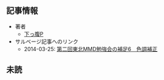 ## 記事情報
- 著者
	- <a href="https://www.nicovideo.jp/user/1520994" target="_user">下っ腹P</a>
- サルベージ記事へのリンク
	- 2014-03-25: <a href="https://mmdblomagasaru.blogspot.com/2025/02/mmd6.html" target="_page">第二回東北MMD勉強会の補足6　色調補正</a>
## 未読
